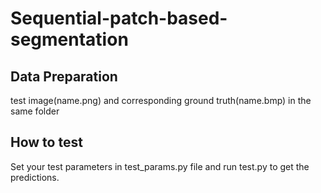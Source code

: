 # Sequential-patch-based-segmentation
## Data Preparation
test image(name.png) and corresponding ground truth(name.bmp) in the same folder
## How to test
Set your test parameters in test_params.py file
and run test.py to get the predictions.
